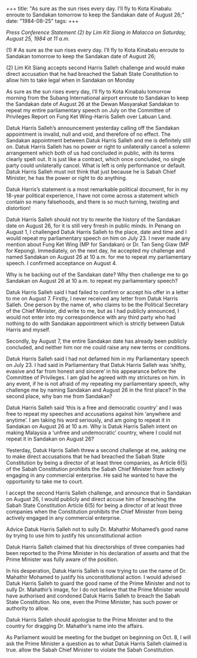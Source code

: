 +++ 
title: "As sure as the sun rises every day. I’ll fly to Kota Kinabalu enroute to Sandakan tomorrow to keep the Sandakan date of August 26;"
date: "1984-08-25"
tags:
+++

_Press Conference Statement (2) by Lim Kit Siang in Malacca on Saturday, August 25, 1984 at 11 a.m._

(1) # As sure as the sun rises every day. I’ll fly to Kota Kinabalu enroute to Sandakan tomorrow to keep the Sandakan date of August 26;

(2) Lim Kit Siang accepts second Harris Salleh challenge and would make direct accusation that he had breached the Sabah State Constitution to allow him to take legal when in Sandakan on Monday</u>

As sure as the sun rises every day, I’ll fly to Kota Kinabalu tomorrow morning from the Subang International airport enroute to Sandakan to keep the Sandakan date of August 26 at the Dewan Masyarakat Sandakan to repeat my entire parliamentary speech on July on the Committee of Privileges Report on Fung Ket Wing-Harris Salleh over Labuan Land.

Datuk Harris Salleh’s announcement yesterday calling off the Sandakan appointment is invalid, null and void, and therefore of no effect. The Sandakan appointment between Datuk Harris Salleh and me is definitely still on. Datuk Harris Salleh has no power or right to unilaterally cancel a solemn arrangement which both of us had concluded in public, with its terms clearly spelt out. It is just like a contract, which once concluded, no single party could unilaterally cancel. What is left is only performance or default. Datuk Harris Salleh must not think that just because he is Sabah Chief Minister, he has the power or right to do anything.

Datuk Harris’s statement is a most remarkable political document, for in my 18-year political experience, I have not come across a statement which contain so many falsehoods, and there is so much turning, twisting and distortion!

Datuk Harris Salleh should not try to rewrite the history of the Sandakan date on August 26, for it is still very frresh in public minds. In Penang on August 1, I challenged Datuk Harris Salleh to the place, date and time and I would repeat my parliamentary speech on him on July 23. I never made any mention about Fung Ket Wing (MP for Sandakan) or Dr. Tan Seng Giaw (MP for Kepong). Immediately, on the next day, he accepted my challenge and named Sandakan on August 26 at 10 a.m. for me to repeat my parliamentary speech. I confirmed acceptance on August 4.

Why is he backing out of the Sandakan date? Why then challenge me to go Sandakan on August 26 at 10 a.m. to repeat my parliamentary speech?

Datuk Harris Salleh said I had failed to confirm or accept his offer in a letter to me on August 7. Firstly, I never received any letter from Datuk Harris Salleh. One person by the name of, who claims to be the Political Secretary of the Chief Minister, did write to me, but as I had publicly announced, I would not enter into my correspondence with any third party who had nothing to do with Sandakan appointment which is strictly between Datuk Harris and myself.

Secondly, by August 7, the entire Sandakan date has already been publicly concluded, and neither him nor me could raise any new terms or conditions.

Datuk Harris Salleh said I had not defamed him in my Parliamentary speech on July 23. I had said in Parliamentary that Datuk Harris Salleh was ‘shifty, evasive and far from honest and sincere’ in his appearance before the Committee of Privileges. I am glad he agreed with my strictures on him. In any event, if he is not afraid of my repeating my parliamentary speech, why challenge me by naming Sandakan and August 26 in the first place? In the second place, why ban me from Sandakan?

Datuk Harris Salleh said ‘this is a free and democratic country’ and I was free to repeat my speeches and accusations against him ‘anywhere and anytime’. I am taking his word seriously, and am going to repeat it in Sandakan on August 26 at 10 a.m. Why is Datuk Harris Salleh intent on making Malaysia a ‘unfree and undemocratic’ country, where I could not repeat it in Sandakan on August 26?

Yesterday, Datuk Harris Salleh threw a second challenge at me, asking me to make direct accusations that he had breached the Sabah State Constitution by being a director of at least three companies, as Article 6(5) of the Sabah Constitution prohibits the Sabah Chief Minister from actively engaging in any commercial enterprise. He said he wanted to have the opportunity to take me to court.

I accept the second Harris Salleh challenge, and announce that in Sandakan on August 26, I would publicly and direct accuse him of breaching the Sabah State Constitution Article 6(5) for being a director of at least three companies when the Constitution prohibits the Chief Minister from being actively engaged in any commercial enterprise.

Advice Datuk Harris Salleh not to sully Dr. Mahathir Mohamed’s good name by trying to use him to justify his unconstitutional action

Datuk Harris Salleh claimed that his directorships of three companies had been reported to the Prime Minister in his declaration of assets and that the Prime Minister was fully aware of the position.

In his desperation, Datuk Harris Salleh is now trying to use the name of Dr. Mahathir Mohamed to justify his unconstitutional action. I would advised Datuk Harris Salleh to guard the good name of the Prime Minister and not to sully Dr. Mahathir’s image, for I do not believe that the Prime Minister would have authorised and condoned Datuk Harris Salleh to breach the Sabah State Constitution. No one, even the Prime Minister, has such power or authority to allow.

Datuk Harris Salleh should apologise to the Prime Minister and to the country for dragging Dr. Mahathir’s name into the affairs.

As Parliament would be meeting for the budget on beginning on Oct. 8, I will ask the Prime Minister a question as to what Datuk Harris Salleh claimed is true. allow the Sabah Chief Minister to violate the Sabah Constitution.
 
